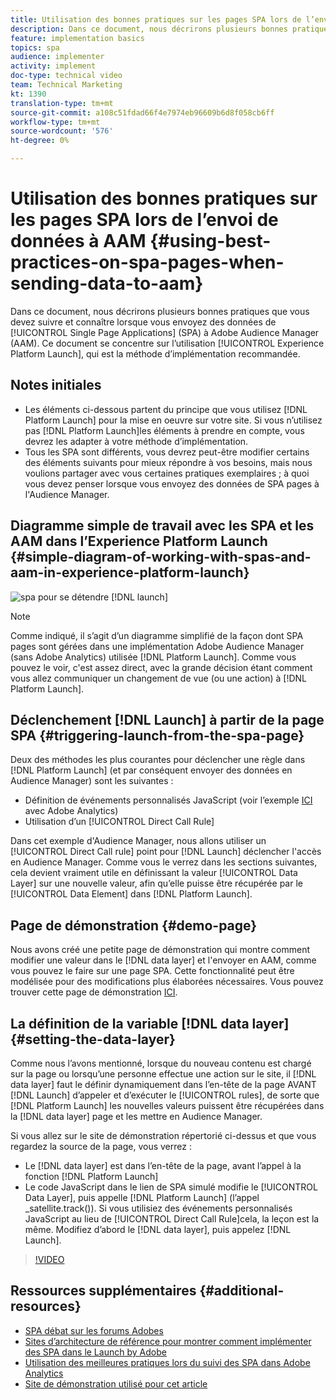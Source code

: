 ```yaml
---
title: Utilisation des bonnes pratiques sur les pages SPA lors de l’envoi de données à AAM
description: Dans ce document, nous décrirons plusieurs bonnes pratiques que vous devez suivre et dont vous devez tenir compte lorsque vous envoyez des données d’applications d’une seule page (SPA) à Adobe Audience Manager (AAM). Ce document se concentrera sur l’utilisation du Launch by Adobe, qui est la méthode d’implémentation recommandée.
feature: implementation basics
topics: spa
audience: implementer
activity: implement
doc-type: technical video
team: Technical Marketing
kt: 1390
translation-type: tm+mt
source-git-commit: a108c51fdad66f4e7974eb96609b6d8f058cb6ff
workflow-type: tm+mt
source-wordcount: '576'
ht-degree: 0%

---
```



# Utilisation des bonnes pratiques sur les pages SPA lors de l’envoi de données à AAM {#using-best-practices-on-spa-pages-when-sending-data-to-aam}

Dans ce document, nous décrirons plusieurs bonnes pratiques que vous devez suivre et connaître lorsque vous envoyez des données de [!UICONTROL Single Page Applications] (SPA) à Adobe Audience Manager (AAM). Ce document se concentre sur l’utilisation [!UICONTROL Experience Platform Launch], qui est la méthode d’implémentation recommandée.

## Notes initiales

* Les éléments ci-dessous partent du principe que vous utilisez [!DNL Platform Launch] pour la mise en oeuvre sur votre site. Si vous n’utilisez pas [!DNL Platform Launch]les éléments à prendre en compte, vous devrez les adapter à votre méthode d’implémentation.
* Tous les SPA sont différents, vous devrez peut-être modifier certains des éléments suivants pour mieux répondre à vos besoins, mais nous voulions partager avec vous certaines pratiques exemplaires ; à quoi vous devez penser lorsque vous envoyez des données de SPA pages à l&#39;Audience Manager.

## Diagramme simple de travail avec les SPA et les AAM dans l’Experience Platform Launch {#simple-diagram-of-working-with-spas-and-aam-in-experience-platform-launch}

![spa pour se détendre [!DNL launch]](assets/spa_for_aam_in_launch.png)

>[!NOTE]
>Comme indiqué, il s’agit d’un diagramme simplifié de la façon dont SPA pages sont gérées dans une implémentation Adobe Audience Manager (sans Adobe Analytics) utilisée [!DNL Platform Launch]. Comme vous pouvez le voir, c&#39;est assez direct, avec la grande décision étant comment vous allez communiquer un changement de vue (ou une action) à [!DNL Platform Launch].

## Déclenchement [!DNL Launch] à partir de la page SPA {#triggering-launch-from-the-spa-page}

Deux des méthodes les plus courantes pour déclencher une règle dans [!DNL Platform Launch] (et par conséquent envoyer des données en Audience Manager) sont les suivantes :

* Définition de événements personnalisés JavaScript (voir l’exemple [ICI](https://helpx.adobe.com/analytics/kt/using/spa-analytics-best-practices-feature-video-use.html) avec Adobe Analytics)
* Utilisation d’un [!UICONTROL Direct Call Rule]

Dans cet exemple d&#39;Audience Manager, nous allons utiliser un [!UICONTROL Direct Call rule] point pour [!DNL Launch] déclencher l&#39;accès en Audience Manager. Comme vous le verrez dans les sections suivantes, cela devient vraiment utile en définissant la valeur [!UICONTROL Data Layer] sur une nouvelle valeur, afin qu’elle puisse être récupérée par le [!UICONTROL Data Element] dans [!DNL Platform Launch].

## Page de démonstration {#demo-page}

Nous avons créé une petite page de démonstration qui montre comment modifier une valeur dans le [!DNL data layer] et l&#39;envoyer en AAM, comme vous pouvez le faire sur une page SPA. Cette fonctionnalité peut être modélisée pour des modifications plus élaborées nécessaires. Vous pouvez trouver cette page de démonstration [ICI](https://aam.enablementadobe.com/SPA-Launch.html).

## La définition de la variable [!DNL data layer] {#setting-the-data-layer}

Comme nous l’avons mentionné, lorsque du nouveau contenu est chargé sur la page ou lorsqu’une personne effectue une action sur le site, il [!DNL data layer] faut le définir dynamiquement dans l’en-tête de la page AVANT [!DNL Launch] d’appeler et d’exécuter le [!UICONTROL rules], de sorte que [!DNL Platform Launch] les nouvelles valeurs puissent être récupérées dans la [!DNL data layer] page et les mettre en Audience Manager.

Si vous allez sur le site de démonstration répertorié ci-dessus et que vous regardez la source de la page, vous verrez :

* Le [!DNL data layer] est dans l’en-tête de la page, avant l’appel à la fonction [!DNL Platform Launch]
* Le code JavaScript dans le lien de SPA simulé modifie le [!UICONTROL Data Layer], puis appelle [!DNL Platform Launch] (l’appel _satellite.track()). Si vous utilisiez des événements personnalisés JavaScript au lieu de [!UICONTROL Direct Call Rule]cela, la leçon est la même. Modifiez d’abord le [!DNL data layer], puis appelez [!DNL Launch].

>[!VIDEO](https://video.tv.adobe.com/v/23322/?quality=12)

## Ressources supplémentaires {#additional-resources}

* [SPA débat sur les forums Adobes](https://forums.adobe.com/thread/2451022)
* [Sites d’architecture de référence pour montrer comment implémenter des SPA dans le Launch by Adobe](https://helpx.adobe.com/experience-manager/kt/integration/using/launch-reference-architecture-SPA-tutorial-implement.html)
* [Utilisation des meilleures pratiques lors du suivi des SPA dans Adobe Analytics](https://helpx.adobe.com/analytics/kt/using/spa-analytics-best-practices-feature-video-use.html)
* [Site de démonstration utilisé pour cet article](https://aam.enablementadobe.com/SPA-Launch.html)
